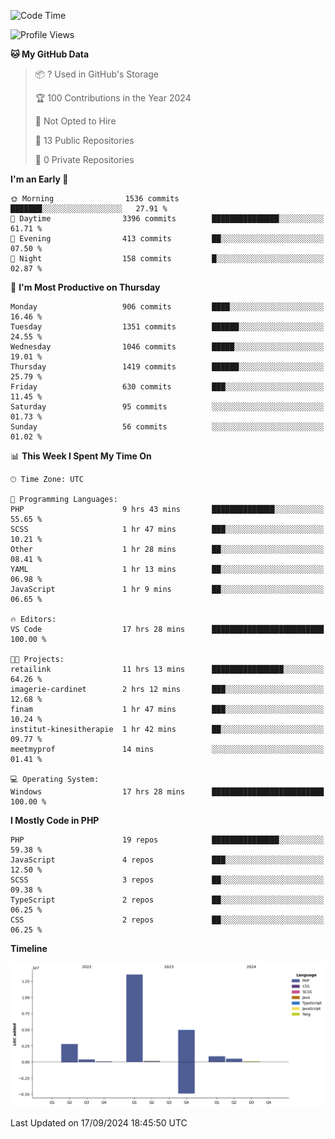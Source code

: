 <!--START_SECTION:waka-->
![Code Time](http://img.shields.io/badge/Code%20Time-1%2C902%20hrs%2038%20mins-blue)

![Profile Views](http://img.shields.io/badge/Profile%20Views-0-blue)

**🐱 My GitHub Data** 

> 📦 ? Used in GitHub's Storage 
 > 
> 🏆 100 Contributions in the Year 2024
 > 
> 🚫 Not Opted to Hire
 > 
> 📜 13 Public Repositories 
 > 
> 🔑 0 Private Repositories 
 > 
**I'm an Early 🐤** 

```text
🌞 Morning                1536 commits        ███████░░░░░░░░░░░░░░░░░░   27.91 % 
🌆 Daytime                3396 commits        ███████████████░░░░░░░░░░   61.71 % 
🌃 Evening                413 commits         ██░░░░░░░░░░░░░░░░░░░░░░░   07.50 % 
🌙 Night                  158 commits         █░░░░░░░░░░░░░░░░░░░░░░░░   02.87 % 
```
📅 **I'm Most Productive on Thursday** 

```text
Monday                   906 commits         ████░░░░░░░░░░░░░░░░░░░░░   16.46 % 
Tuesday                  1351 commits        ██████░░░░░░░░░░░░░░░░░░░   24.55 % 
Wednesday                1046 commits        █████░░░░░░░░░░░░░░░░░░░░   19.01 % 
Thursday                 1419 commits        ██████░░░░░░░░░░░░░░░░░░░   25.79 % 
Friday                   630 commits         ███░░░░░░░░░░░░░░░░░░░░░░   11.45 % 
Saturday                 95 commits          ░░░░░░░░░░░░░░░░░░░░░░░░░   01.73 % 
Sunday                   56 commits          ░░░░░░░░░░░░░░░░░░░░░░░░░   01.02 % 
```


📊 **This Week I Spent My Time On** 

```text
🕑︎ Time Zone: UTC

💬 Programming Languages: 
PHP                      9 hrs 43 mins       ██████████████░░░░░░░░░░░   55.65 % 
SCSS                     1 hr 47 mins        ███░░░░░░░░░░░░░░░░░░░░░░   10.21 % 
Other                    1 hr 28 mins        ██░░░░░░░░░░░░░░░░░░░░░░░   08.41 % 
YAML                     1 hr 13 mins        ██░░░░░░░░░░░░░░░░░░░░░░░   06.98 % 
JavaScript               1 hr 9 mins         ██░░░░░░░░░░░░░░░░░░░░░░░   06.65 % 

🔥 Editors: 
VS Code                  17 hrs 28 mins      █████████████████████████   100.00 % 

🐱‍💻 Projects: 
retailink                11 hrs 13 mins      ████████████████░░░░░░░░░   64.26 % 
imagerie-cardinet        2 hrs 12 mins       ███░░░░░░░░░░░░░░░░░░░░░░   12.68 % 
finam                    1 hr 47 mins        ███░░░░░░░░░░░░░░░░░░░░░░   10.24 % 
institut-kinesitherapie  1 hr 42 mins        ██░░░░░░░░░░░░░░░░░░░░░░░   09.77 % 
meetmyprof               14 mins             ░░░░░░░░░░░░░░░░░░░░░░░░░   01.41 % 

💻 Operating System: 
Windows                  17 hrs 28 mins      █████████████████████████   100.00 % 
```

**I Mostly Code in PHP** 

```text
PHP                      19 repos            ███████████████░░░░░░░░░░   59.38 % 
JavaScript               4 repos             ███░░░░░░░░░░░░░░░░░░░░░░   12.50 % 
SCSS                     3 repos             ██░░░░░░░░░░░░░░░░░░░░░░░   09.38 % 
TypeScript               2 repos             ██░░░░░░░░░░░░░░░░░░░░░░░   06.25 % 
CSS                      2 repos             ██░░░░░░░░░░░░░░░░░░░░░░░   06.25 % 
```



**Timeline**

![Lines of Code chart](https://raw.githubusercontent.com/tahar-elgunaoui/tahar-elgunaoui/main/assets/bar_graph.png)


 Last Updated on 17/09/2024 18:45:50 UTC
<!--END_SECTION:waka-->
